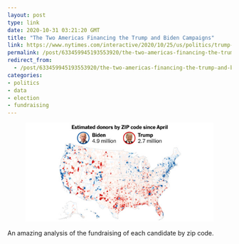 ```yaml
---
layout: post
type: link
date: 2020-10-31 03:21:20 GMT
title: "The Two Americas Financing the Trump and Biden Campaigns"
link: https://www.nytimes.com/interactive/2020/10/25/us/politics/trump-biden-campaign-donations.html
permalink: /post/633459945193553920/the-two-americas-financing-the-trump-and-biden
redirect_from: 
  - /post/633459945193553920/the-two-americas-financing-the-trump-and-biden
categories:
- politics
- data
- election
- fundraising
---
```

<p><figure class="tmblr-full" data-orig-height="549" data-orig-width="1050" data-orig-src="https://static01.nyt.com/images/2020/10/25/us/trump-biden-campaign-donations-promo-1603659436402/trump-biden-campaign-donations-promo-1603659436402-facebookJumbo-v4.jpg"><img src="assets/images/6e42a962db81c78cb41c4440de38f312e5537650.jpg" data-orig-height="549" data-orig-width="1050" data-orig-src="https://static01.nyt.com/images/2020/10/25/us/trump-biden-campaign-donations-promo-1603659436402/trump-biden-campaign-donations-promo-1603659436402-facebookJumbo-v4.jpg"></figure></p>
<p>An amazing analysis of the fundraising of each candidate by zip code.</p>
